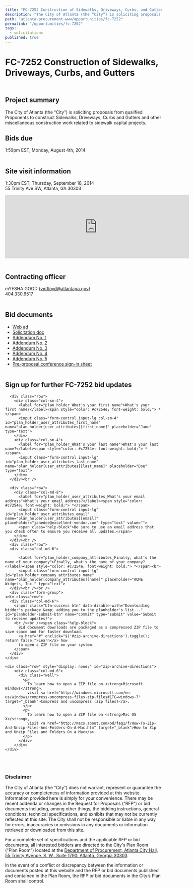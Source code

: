 ```yaml
---
title: "FC-7252 Construction of Sidewalks, Driveways, Curbs, and Gutters"
description: "The City of Atlanta (the “City”) is soliciting proposals from qualified Proponents to construct Sidewalks, Driveways, Curbs and Gutters and other miscellaneous construction work related to sidewalk capital projects."
path: "atlanta-procurement-www/opportunities/fc-7252"
permalink: "/opportunities/fc-7252"
tags:
  - solicitations
published: true
---
```


# FC-7252 Construction of Sidewalks, Driveways, Curbs, and Gutters

<script src="//platform.linkedin.com/in.js" type="text/javascript">
  lang: en_US
</script>
<script type="IN/Share" data-url="http://codeforamerica.github.io/atlanta-procurement-www/opportunities/fc-7252/" data-counter="right"></script>
<div style="height: 10px;">&nbsp;</div>

## Project summary
The City of Atlanta (the “City”) is soliciting proposals from qualified Proponents to construct Sidewalks, Driveways, Curbs and Gutters and other miscellaneous construction work related to sidewalk capital projects.  

## Bids due  
1:59pm EST, Monday, August 4th, 2014
<br><br>

## Site visit information
1:30pm EST, Thursday, September 18, 2014  
55 Trinity Ave SW, Atlanta, GA 30303  

<iframe src="https://www.google.com/maps/embed?pb=!1m18!1m12!1m3!1d3317.4722616218355!2d-84.39067779999999!3d33.748460200000004!2m3!1f0!2f0!3f0!3m2!1i1024!2i768!4f13.1!3m3!1m2!1s0x88f50384a1145c5f%3A0xde099682688d4474!2s55+Trinity+Ave+SW%2C+Atlanta%2C+GA+30303!5e0!3m2!1sen!2sus!4v1410964997057" width="590" height="200" frameborder="0" style="border:1px solid #ccc;"></iframe>
<br><br>

## Contracting officer
mYESHA GOOD ([vmfloyd@atlantaga.gov](mailto:vmfloyd@atlantaga.gov "Email Valerie Floyd, Contracting officer"))  
404.330.6517
<br><br>

## Bid documents  
- [Web ad](http://atlantaga.gov/modules/showdocument.aspx?documentid=14820)
- [Solicitation doc](http://atlantaga.gov/modules/showdocument.aspx?documentid=14816)
- [Addendum No. 1](http://atlantaga.gov/modules/showdocument.aspx?documentid=15086)
- [Addendum No. 2](http://atlantaga.gov/modules/showdocument.aspx?documentid=15182)
- [Addendum No. 3](http://atlantaga.gov/modules/showdocument.aspx?documentid=15252)
- [Addendum No. 4](http://atlantaga.gov/modules/showdocument.aspx?documentid=15340)
- [Addendum No. 5](http://atlantaga.gov/modules/showdocument.aspx?documentid=15573)
- [Pre-proposal conference sign-in sheet](http://atlantaga.gov/modules/showdocument.aspx?documentid=14999)
<br><br>

## Sign up for further FC-7252 bid updates

<div class="form-group">

      <div class="row">
        <div class="col-sm-4">
          <label for="plan_holder_What's your first name">What's your first name?</label><span style="color: #c7254e; font-weight: bold;"> *</span>
          <input class="form-control input-lg col-sm-4" id="plan_holder_user_attributes_first_name" name="plan_holder[user_attributes][first_name]" placeholder="Jane" type="text">
        </div>
        <div class="col-sm-4">
          <label for="plan_holder_What's your last name">What's your last name?</label><span style="color: #c7254e; font-weight: bold;"> *</span>
          <input class="form-control input-lg" id="plan_holder_user_attributes_last_name" name="plan_holder[user_attributes][last_name]" placeholder="Doe" type="text">
        </div>
      </div><br />

      <div class="row">
        <div class="col-md-8">
          <label for="plan_holder_user_attributes_What's your email address">What's your email address?</label><span style="color: #c7254e; font-weight: bold;"> *</span>
          <input class="form-control input-lg" id="plan_holder_user_attributes_email" name="plan_holder[user_attributes][email]" placeholder="janedoe@excellent-vendor.com" type="text" value="">
          <span class="help-block">Be sure to use an email address that you check often to ensure you receive all updates.</span>
        </div>
      </div><br />
      <div class="row">
      <div class="col-md-6">

          <label for="plan_holder_company_attributes_Finally, what's the name of your company">Finally, what's the name of your company?</label><span style="color: #c7254e; font-weight: bold;"> *</span><br>
          <input class="form-control input-lg" id="plan_holder_company_attributes_name" name="plan_holder[company_attributes][name]" placeholder="ACME Widgets, Inc." type="text">
      </div><br /><br />
      <div class="form-group">
    <div class="row">
      <div class="col-md-6">
        <input class="btn-success btn" data-disable-with="Downloading bidder's package &amp; adding you to the planholder's list..." id="planholder-submit-btn" name="commit" type="submit" value="Submit to receive updates!">
        <br /><br /><span class="help-block">
          Bid document downloads are packaged as a compressed ZIP file to save space and for faster download.
          <a href="#" onclick="$('#zip-archive-directions').toggle(); return false;">Learn</a> how
          to open a ZIP file on your system.
        </span>
      </div>
    </div>

    <div class="row" style="display: none;" id="zip-archive-directions">
        <div class="col-md-6">
          <div class="well">
            <p>
              To learn how to open a ZIP file on <strong>Microsoft Windows</strong>,
              visit <a href="http://windows.microsoft.com/en-us/windows/compress-uncompress-files-zip-files#1TC=windows-7" target="_blank">Compress and uncompress (zip files)</a>.
            </p>
            <p>
              To learn how to open a ZIP file on <strong>Mac OS X</strong>,
              visit <a href="http://macs.about.com/od/faq1/f/How-To-Zip-And-Unzip-Files-And-Folders-On-A-Mac.htm" target="_blank">How to Zip and Unzip Files and Folders On a Mac</a>.
            </p>
          </div>
        </div>
    </div>
  </div>
    </div>
  </div>

<br><br>

### Disclaimer
The City of Atlanta (the “City”) does not warrant, represent or guarantee the accuracy or completeness of information provided at this website. Information provided here is simply for your convenience. There may be recent addenda or changes in the Request for Proposals (“RFP”) or bid documents including, among other things, the bidding instructions, general conditions, technical specifications, and exhibits that may not be currently reflected at this site. The City shall not be responsible or liable in any way for errors, inaccuracies or omissions in any documents or information retrieved or downloaded from this site.

For a complete set of specifications and the applicable RFP or bid documents, all interested bidders are directed to the City's Plan Room (“Plan Room”) located at the <a href="https://maps.google.com?daddr=55+Trinity+Avenue+SW+Atlanta+GA+30303" target="_blank">Department of Procurement, Atlanta City Hall, 55 Trinity Avenue, S. W., Suite 1790, Atlanta, Georgia 30303</a>.

In the event of a conflict or discrepancy between the information or documents posted at this website and the RFP or bid documents published and contained in the Plan Room, the RFP or bid documents in the City’s Plan Room shall control.
